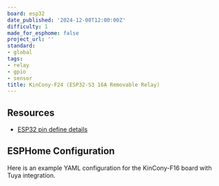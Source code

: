 ```yaml
---
board: esp32
date_published: '2024-12-08T12:00:00Z'
difficulty: 1
made_for_esphome: false
project_url: ''
standard:
- global
tags:
- relay
- gpio
- sensor
title: KinCony-F24 (ESP32-S3 16A Removable Relay)
---
```


## Resources

- [ESP32 pin define details](https://www.kincony.com/forum/showthread.php?tid=7132)

## ESPHome Configuration

Here is an example YAML configuration for the KinCony-F16 board with Tuya integration.